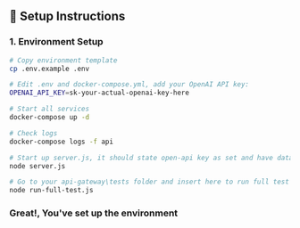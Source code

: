 ## 🔧 Setup Instructions

### 1. Environment Setup
```sh
# Copy environment template
cp .env.example .env

# Edit .env and docker-compose.yml, add your OpenAI API key:
OPENAI_API_KEY=sk-your-actual-openai-key-here

# Start all services
docker-compose up -d

# Check logs
docker-compose logs -f api

# Start up server.js, it should state open-api key as set and have database information set
node server.js

# Go to your api-gateway\tests folder and insert here to run full test :)
node run-full-test.js
```
### Great!, You've set up the environment 